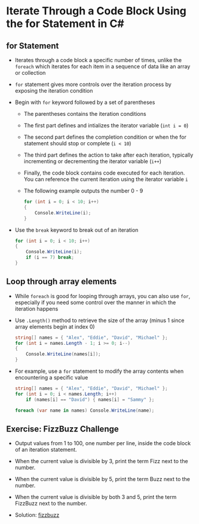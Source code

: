 # Iterate Through a Code Block Using the for Statement in C#

## for Statement
- Iterates through a code block a specific number of times, unlike the ```foreach``` which iterates for each item in a sequence of data like an array or collection
- ```for``` statement gives more controls over the iteration process by exposing the iteration condition
- Begin with ```for``` keyword followed by a set of parentheses
    - The parentheses contains the iteration conditions
    - The first part defines and intializes the iterator variable (```int i = 0```)
    - The second part defines the completion condition or when the for statement should stop or complete (```i < 10```)
    - The third part defines the action to take after each iteration, typically incrementing or decrementing the iterator variable (```i++```)
    - Finally, the code block contains code executed for each iteration. You can reference the current iteration using the iterator variable ```i```
    - The following example outputs the number 0 - 9

        ```csharp
        for (int i = 0; i < 10; i++)
        {
            Console.WriteLine(i);
        }
        ```

- Use the ```break``` keyword to break out of an iteration

    ```csharp
    for (int i = 0; i < 10; i++)
    {
        Console.WriteLine(i);
        if (i == 7) break;
    }
    ```

## Loop through array elements
- While ```foreach``` is good for looping through arrays, you can also use ```for```, especially if you need some control over the manner in which the iteration happens
- Use ```.Length()``` method to retrieve the size of the array (minus 1 since array elements begin at index 0)

    ```csharp
    string[] names = { "Alex", "Eddie", "David", "Michael" };
    for (int i = names.Length - 1; i >= 0; i--)
    {
        Console.WriteLine(names[i]);
    }
    ```

- For example, use a ```for``` statement to modify the array contents when encountering a specific value

    ```csharp
    string[] names = { "Alex", "Eddie", "David", "Michael" };
    for (int i = 0; i < names.Length; i++)
        if (names[i] == "David") { names[i] = "Sammy" };

    foreach (var name in names) Console.WriteLine(name);
    ```

## Exercise: FizzBuzz Challenge
- Output values from 1 to 100, one number per line, inside the code block of an iteration statement.
- When the current value is divisible by 3, print the term Fizz next to the number.
- When the current value is divisible by 5, print the term Buzz next to the number.
- When the current value is divisible by both 3 and 5, print the term FizzBuzz next to the number.

- Solution: [fizzbuzz](./solutions/fizzbuzz/Program.cs)

